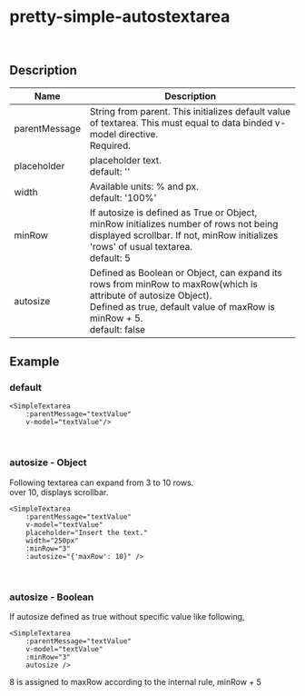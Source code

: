 # pretty-simple-autostextarea

<!-- ## [Demo](https://codesandbox.io/s/pretty-simple-autostextarea-hyo4c)  -->
&nbsp;


## Description

| Name  | Description   |
|--|--|
| parentMessage  | String from parent. This initializes default value of textarea. This must equal to data binded v-model directive. <br> Required.  |
| placeholder  | placeholder text. <br> default: ''|
| width | Available units: % and px. <br> default: '100%' |
| minRow | If autosize is defined as True or Object, minRow initializes number of rows not being displayed scrollbar. If not, minRow initializes 'rows' of usual textarea. <br> default: 5 |
| autosize | Defined as Boolean or Object, can expand its rows from minRow to maxRow(which is attribute of autosize Object). <br> Defined as true, default value of maxRow is minRow + 5. <br>default: false |



## Example                                                                                                                                                                                                    

### default
```
<SimpleTextarea
	:parentMessage="textValue"
	v-model="textValue"/>
```
&nbsp;
&nbsp;


### autosize - Object
Following textarea can expand from 3 to 10 rows. \
over 10, displays scrollbar.
```
<SimpleTextarea
	:parentMessage="textValue"
	v-model="textValue"
	placeholder="Insert the text."
	width="250px"
	:minRow="3"
	:autosize="{'maxRow': 10}" />
```
&nbsp;
&nbsp;


### autosize - Boolean
If autosize defined as true without specific value like following,
```
<SimpleTextarea
	:parentMessage="textValue"
	v-model="textValue"	
	:minRow="3"
	autosize />
```
8 is assigned to maxRow according to the internal rule, minRow + 5
